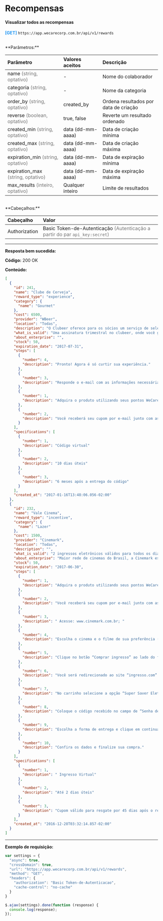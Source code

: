 # Recompensas

#### Visualizar todos as recompensas

<span style="color: #2196F3">**[GET]**</span> `https://app.wecarecorp.com.br/api/v1/rewards`

<br>
**Parâmetros:**

|Parâmetro|Valores aceitos|Descrição|
|:--------|:----|:--------|
|name <span style="color: rgba(0, 0, 0, 0.54)">(string, optativo)</span>|-|Nome do colaborador|
|categoria <span style="color: rgba(0, 0, 0, 0.54)">(string, optativo)</span>|-|Nome da categoria|
|order_by <span style="color: rgba(0, 0, 0, 0.54)">(string, optativo)</span>|created_by|Ordena resultados por data de criação|
|reverse <span style="color: rgba(0, 0, 0, 0.54)">(boolean, optativo)</span>|true, false|Reverte um resultado ordenado|
|created_min <span style="color: rgba(0, 0, 0, 0.54)">(string, optativo)</span>|data (dd-mm-aaaa)|Data de criação mínima|
|created_max <span style="color: rgba(0, 0, 0, 0.54)">(string, optativo)</span>|data (dd-mm-aaaa)|Data de criação máxima|
|expiration_min <span style="color: rgba(0, 0, 0, 0.54)">(string, optativo)</span>|data (dd-mm-aaaa)|Data de expiração mínima|
|expiration_max <span style="color: rgba(0, 0, 0, 0.54)">(string, optativo)</span>|data (dd-mm-aaaa)|Data de expiração máxima|
|max_results <span style="color: rgba(0, 0, 0, 0.54)">(inteiro, optativo)</span>|Qualquer inteiro|Limite de resultados|

<br>
**Cabeçalhos:**

|Cabeçalho|Valor|
|:--------|:--------|
|Authorization|Basic Token-de-Autenticação <span style="color: rgba(0, 0, 0, 0.54)">(Autenticação a partir do par `api_key:secret`)</span>|
---

**Resposta bem sucedida:**

**Código:** 200 OK

**Conteúdo:**

```json
[
  {
    "id": 241,
    "name": "Clube de Cerveja",
    "reward_type": "experience",
    "category": {
      "name": "Gourmet"
    },
    "cost": 6500,
    "provider": "WBeer",
    "location": "Todas",
    "description": "O Clubeer oferece para os sócios um serviço de seleção criteriosa de cervejas feita pelo nosso Beerhunter, que viaja o mundo a fora para trazer dois dos rótulos mais relevantes a serem entregues, mensalmente, nas quantidades que é desejada: 02, 04 ou 06 garrafas.",
    "what_is_valid": "Uma assinatura trimestral no clubeer, onde você ganha 4 garrafas de cervejas artesanais + 1 revista durante 3 meses em sua casa.",
    "about_enterprise": "",
    "stock": 50,
    "expiration_date": "2017-07-31",
    "steps": [
      {
        "number": 4,
        "description": "Pronto! Agora é só curtir sua experiência."
      },
      {
        "number": 3,
        "description": "Responde o e-mail com as informações necessárias;"
      },
      {
        "number": 1,
        "description": "Adquira o produto utilizando seus pontos WeCare na plataforma;"
      },
      {
        "number": 2,
        "description": "Você receberá seu cupom por e-mail junto com as instruções de uso do produto;"
      }
    ],
    "specifications": [
      {
        "number": 1,
        "description": "Código virtual"
      },
      {
        "number": 2,
        "description": "10 dias úteis"
      },
      {
        "number": 3,
        "description": "6 meses após a entrega do código"
      }
    ],
    "created_at": "2017-01-16T13:48:06.056-02:00"
  },
  {
    "id": 232,
    "name": "Vale Cinema",
    "reward_type": "incentive",
    "category": {
      "name": "Lazer"
    },
    "cost": 1500,
    "provider": "Cinemark",
    "location": "Todas",
    "description": "",
    "what_is_valid": "2 ingressos eletrônicos válidos para todos os dias para filmes 2D e 3D da rede CINEMARK\r\n\r\n",
    "about_enterprise": "Maior rede de cinemas do Brasil, a Cinemark está no país desde 1997, e hoje opera 540 salas em 37 cidades brasileiras. Durante o ano de 2013, mais de 42 milhões de espectadores passaram pelos complexos para assistir aos filmes nacionais e estrangeiros. Multinacional com sede nos Estados Unidos, a empresa é a segunda maior cadeia exibidora do mundo e está presente em outros 12 países, como México, Chile e Argentina. Precursora e especializada em complexos multiplex no Brasil, a Cinemark projeta seus espaços de cinema com o objetivo de oferecer conforto e alta tecnologia para seu público e, por isso, conta com salas com melhor visibilidade e som mais nítido.",
    "stock": 50,
    "expiration_date": "2017-06-30",
    "steps": [
      {
        "number": 1,
        "description": "Adquira o produto utilizando seus pontos WeCare na plataforma;"
      },
      {
        "number": 2,
        "description": "Você receberá seu cupom por e-mail junto com as instruções de uso do produto;"
      },
      {
        "number": 3,
        "description": " Acesse: www.cinemark.com.br; "
      },
      {
        "number": 4,
        "description": "Escolha o cinema e o filme de sua preferência (não é valido para filmes 3D/XD) ;"
      },
      {
        "number": 5,
        "description": "Clique no botão “Comprar ingresso” ao lado do filme escolhido; "
      },
      {
        "number": 6,
        "description": "Você será redirecionado ao site “ingresso.com” e confirme o horário escolhido;"
      },
      {
        "number": 7,
        "description": "No carrinho selecione a opção “Super Saver Eletrônico - R$ 0,00”;  "
      },
      {
        "number": 8,
        "description": "Coloque o código recebido no campo de “Senha de validação”;"
      },
      {
        "number": 9,
        "description": "Escolha a forma de entrega e clique em continuar para pagamento;"
      },
      {
        "number": 10,
        "description": "Confira os dados e finalize sua compra."
      }
    ],
    "specifications": [
      {
        "number": 1,
        "description": " Ingresso Virtual"
      },
      {
        "number": 2,
        "description": "Até 2 dias úteis"
      },
      {
        "number": 3,
        "description": "Cupom válido para resgate por 45 dias após o recebimento*"
      }
    ],
    "created_at": "2016-12-28T03:32:14.857-02:00"
  }
]
```

---

**Exemplo de requisição:**

```javascript
var settings = {
  "async": true,
  "crossDomain": true,
  "url": "https://app.wecarecorp.com.br/api/v1/rewards",
  "method": "GET",
  "headers": {
    "authorization": "Basic Token-de-Autenticacao",
    "cache-control": "no-cache"
  }
}

$.ajax(settings).done(function (response) {
  console.log(response);
});
```
